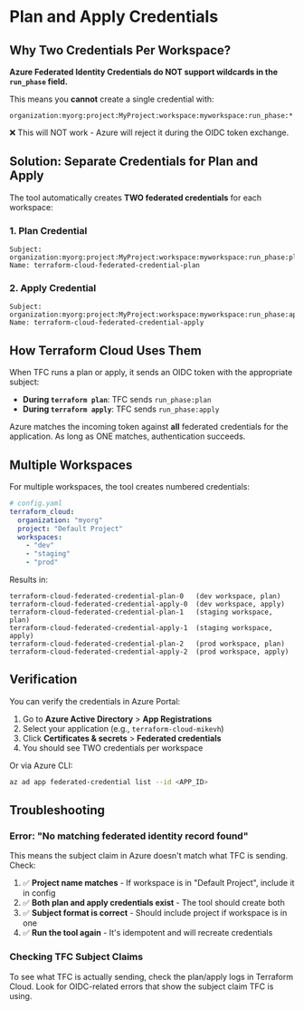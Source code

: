 # Plan and Apply Credentials

## Why Two Credentials Per Workspace?

**Azure Federated Identity Credentials do NOT support wildcards in the `run_phase` field.**

This means you **cannot** create a single credential with:
```
organization:myorg:project:MyProject:workspace:myworkspace:run_phase:*
```

❌ This will NOT work - Azure will reject it during the OIDC token exchange.

## Solution: Separate Credentials for Plan and Apply

The tool automatically creates **TWO federated credentials** for each workspace:

### 1. Plan Credential
```
Subject: organization:myorg:project:MyProject:workspace:myworkspace:run_phase:plan
Name: terraform-cloud-federated-credential-plan
```

### 2. Apply Credential
```
Subject: organization:myorg:project:MyProject:workspace:myworkspace:run_phase:apply
Name: terraform-cloud-federated-credential-apply
```

## How Terraform Cloud Uses Them

When TFC runs a plan or apply, it sends an OIDC token with the appropriate subject:

- **During `terraform plan`**: TFC sends `run_phase:plan`
- **During `terraform apply`**: TFC sends `run_phase:apply`

Azure matches the incoming token against **all** federated credentials for the application. As long as ONE matches, authentication succeeds.

## Multiple Workspaces

For multiple workspaces, the tool creates numbered credentials:

```yaml
# config.yaml
terraform_cloud:
  organization: "myorg"
  project: "Default Project"
  workspaces:
    - "dev"
    - "staging"
    - "prod"
```

Results in:
```
terraform-cloud-federated-credential-plan-0   (dev workspace, plan)
terraform-cloud-federated-credential-apply-0  (dev workspace, apply)
terraform-cloud-federated-credential-plan-1   (staging workspace, plan)
terraform-cloud-federated-credential-apply-1  (staging workspace, apply)
terraform-cloud-federated-credential-plan-2   (prod workspace, plan)
terraform-cloud-federated-credential-apply-2  (prod workspace, apply)
```

## Verification

You can verify the credentials in Azure Portal:
1. Go to **Azure Active Directory** > **App Registrations**
2. Select your application (e.g., `terraform-cloud-mikevh`)
3. Click **Certificates & secrets** > **Federated credentials**
4. You should see TWO credentials per workspace

Or via Azure CLI:
```bash
az ad app federated-credential list --id <APP_ID>
```

## Troubleshooting

### Error: "No matching federated identity record found"

This means the subject claim in Azure doesn't match what TFC is sending. Check:

1. ✅ **Project name matches** - If workspace is in "Default Project", include it in config
2. ✅ **Both plan and apply credentials exist** - The tool should create both
3. ✅ **Subject format is correct** - Should include project if workspace is in one
4. ✅ **Run the tool again** - It's idempotent and will recreate credentials

### Checking TFC Subject Claims

To see what TFC is actually sending, check the plan/apply logs in Terraform Cloud. Look for OIDC-related errors that show the subject claim TFC is using.
